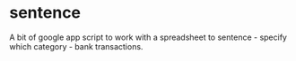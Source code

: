 # sentence

A bit of google app script to work with a spreadsheet to sentence - specify which category - bank transactions.
